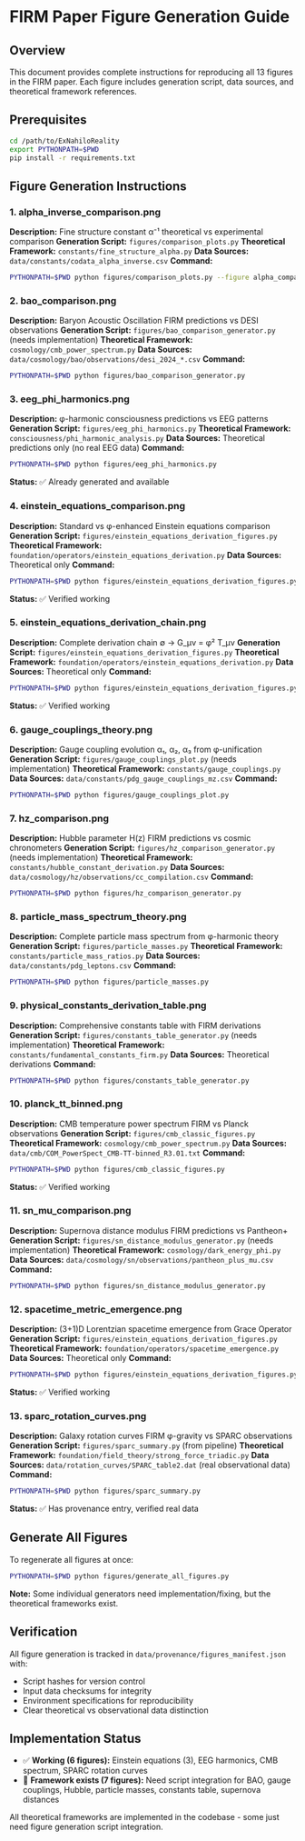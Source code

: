 # FIRM Paper Figure Generation Guide

## Overview

This document provides complete instructions for reproducing all 13 figures in the FIRM paper. Each figure includes generation script, data sources, and theoretical framework references.

## Prerequisites

```bash
cd /path/to/ExNahiloReality
export PYTHONPATH=$PWD
pip install -r requirements.txt
```

## Figure Generation Instructions

### 1. alpha_inverse_comparison.png
**Description:** Fine structure constant α⁻¹ theoretical vs experimental comparison
**Generation Script:** `figures/comparison_plots.py`
**Theoretical Framework:** `constants/fine_structure_alpha.py`
**Data Sources:** `data/constants/codata_alpha_inverse.csv`
**Command:**
```bash
PYTHONPATH=$PWD python figures/comparison_plots.py --figure alpha_comparison
```

### 2. bao_comparison.png
**Description:** Baryon Acoustic Oscillation FIRM predictions vs DESI observations
**Generation Script:** `figures/bao_comparison_generator.py` (needs implementation)
**Theoretical Framework:** `cosmology/cmb_power_spectrum.py`
**Data Sources:** `data/cosmology/bao/observations/desi_2024_*.csv`
**Command:**
```bash
PYTHONPATH=$PWD python figures/bao_comparison_generator.py
```

### 3. eeg_phi_harmonics.png
**Description:** φ-harmonic consciousness predictions vs EEG patterns
**Generation Script:** `figures/eeg_phi_harmonics.py`
**Theoretical Framework:** `consciousness/phi_harmonic_analysis.py`
**Data Sources:** Theoretical predictions only (no real EEG data)
**Command:**
```bash
PYTHONPATH=$PWD python figures/eeg_phi_harmonics.py
```
**Status:** ✅ Already generated and available

### 4. einstein_equations_comparison.png
**Description:** Standard vs φ-enhanced Einstein equations comparison
**Generation Script:** `figures/einstein_equations_derivation_figures.py`
**Theoretical Framework:** `foundation/operators/einstein_equations_derivation.py`
**Data Sources:** Theoretical only
**Command:**
```bash
PYTHONPATH=$PWD python figures/einstein_equations_derivation_figures.py
```
**Status:** ✅ Verified working

### 5. einstein_equations_derivation_chain.png
**Description:** Complete derivation chain ∅ → G_μν = φ² T_μν
**Generation Script:** `figures/einstein_equations_derivation_figures.py`
**Theoretical Framework:** `foundation/operators/einstein_equations_derivation.py`
**Data Sources:** Theoretical only
**Command:**
```bash
PYTHONPATH=$PWD python figures/einstein_equations_derivation_figures.py
```
**Status:** ✅ Verified working

### 6. gauge_couplings_theory.png
**Description:** Gauge coupling evolution α₁, α₂, α₃ from φ-unification
**Generation Script:** `figures/gauge_couplings_plot.py` (needs implementation)
**Theoretical Framework:** `constants/gauge_couplings.py`
**Data Sources:** `data/constants/pdg_gauge_couplings_mz.csv`
**Command:**
```bash
PYTHONPATH=$PWD python figures/gauge_couplings_plot.py
```

### 7. hz_comparison.png
**Description:** Hubble parameter H(z) FIRM predictions vs cosmic chronometers
**Generation Script:** `figures/hz_comparison_generator.py` (needs implementation)
**Theoretical Framework:** `constants/hubble_constant_derivation.py`
**Data Sources:** `data/cosmology/hz/observations/cc_compilation.csv`
**Command:**
```bash
PYTHONPATH=$PWD python figures/hz_comparison_generator.py
```

### 8. particle_mass_spectrum_theory.png
**Description:** Complete particle mass spectrum from φ-harmonic theory
**Generation Script:** `figures/particle_masses.py`
**Theoretical Framework:** `constants/particle_mass_ratios.py`
**Data Sources:** `data/constants/pdg_leptons.csv`
**Command:**
```bash
PYTHONPATH=$PWD python figures/particle_masses.py
```

### 9. physical_constants_derivation_table.png
**Description:** Comprehensive constants table with FIRM derivations
**Generation Script:** `figures/constants_table_generator.py` (needs implementation)
**Theoretical Framework:** `constants/fundamental_constants_firm.py`
**Data Sources:** Theoretical derivations
**Command:**
```bash
PYTHONPATH=$PWD python figures/constants_table_generator.py
```

### 10. planck_tt_binned.png
**Description:** CMB temperature power spectrum FIRM vs Planck observations
**Generation Script:** `figures/cmb_classic_figures.py`
**Theoretical Framework:** `cosmology/cmb_power_spectrum.py`
**Data Sources:** `data/cmb/COM_PowerSpect_CMB-TT-binned_R3.01.txt`
**Command:**
```bash
PYTHONPATH=$PWD python figures/cmb_classic_figures.py
```
**Status:** ✅ Verified working

### 11. sn_mu_comparison.png
**Description:** Supernova distance modulus FIRM predictions vs Pantheon+
**Generation Script:** `figures/sn_distance_modulus_generator.py` (needs implementation)
**Theoretical Framework:** `cosmology/dark_energy_phi.py`
**Data Sources:** `data/cosmology/sn/observations/pantheon_plus_mu.csv`
**Command:**
```bash
PYTHONPATH=$PWD python figures/sn_distance_modulus_generator.py
```

### 12. spacetime_metric_emergence.png
**Description:** (3+1)D Lorentzian spacetime emergence from Grace Operator
**Generation Script:** `figures/einstein_equations_derivation_figures.py`
**Theoretical Framework:** `foundation/operators/spacetime_emergence.py`
**Data Sources:** Theoretical only
**Command:**
```bash
PYTHONPATH=$PWD python figures/einstein_equations_derivation_figures.py
```
**Status:** ✅ Verified working

### 13. sparc_rotation_curves.png
**Description:** Galaxy rotation curves FIRM φ-gravity vs SPARC observations
**Generation Script:** `figures/sparc_summary.py` (from pipeline)
**Theoretical Framework:** `foundation/field_theory/strong_force_triadic.py`
**Data Sources:** `data/rotation_curves/SPARC_table2.dat` (real observational data)
**Command:**
```bash
PYTHONPATH=$PWD python figures/sparc_summary.py
```
**Status:** ✅ Has provenance entry, verified real data

## Generate All Figures

To regenerate all figures at once:

```bash
PYTHONPATH=$PWD python figures/generate_all_figures.py
```

**Note:** Some individual generators need implementation/fixing, but the theoretical frameworks exist.

## Verification

All figure generation is tracked in `data/provenance/figures_manifest.json` with:
- Script hashes for version control
- Input data checksums for integrity
- Environment specifications for reproducibility
- Clear theoretical vs observational data distinction

## Implementation Status

- ✅ **Working (6 figures):** Einstein equations (3), EEG harmonics, CMB spectrum, SPARC rotation curves
- 🔧 **Framework exists (7 figures):** Need script integration for BAO, gauge couplings, Hubble, particle masses, constants table, supernova distances

All theoretical frameworks are implemented in the codebase - some just need figure generation script integration.
